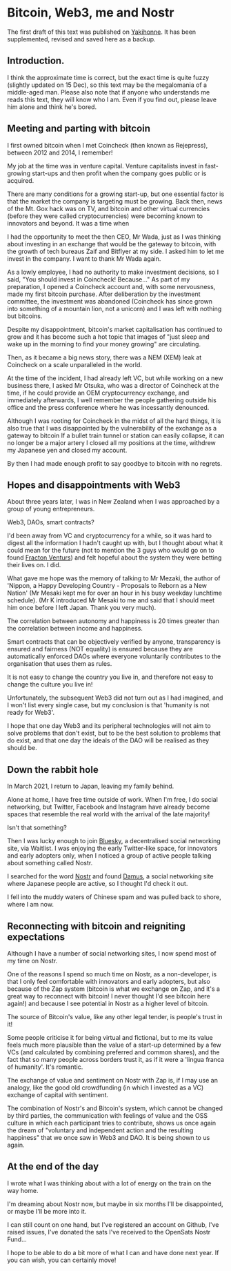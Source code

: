 # Bitcoin, Web3, me and Nostr
The first draft of this text was published on [Yakihonne](https://yakihonne.com/article/naddr1qq2hgdfe09a9v3nhvae5jaz8v56yjepkvdm4yq3qm78s5eqv8l7snc5nnxdvlgue6pt5epgplndtem99quhwyptas7jsxpqqqp65w5c0e84). It has been supplemented, revised and saved here as a backup.

## Introduction.
I think the approximate time is correct, but the exact time is quite fuzzy (slightly updated on 15 Dec), so this text may be the megalomania of a middle-aged man. Please also note that if anyone who understands me reads this text, they will know who I am. Even if you find out, please leave him alone and think he's bored.

## Meeting and parting with bitcoin
I first owned bitcoin when I met Coincheck (then known as Rejepress), between 2012 and 2014, I remember!

My job at the time was in venture capital. Venture capitalists invest in fast-growing start-ups and then profit when the company goes public or is acquired.

There are many conditions for a growing start-up, but one essential factor is that the market the company is targeting must be growing. Back then, news of the Mt. Gox hack was on TV, and bitcoin and other virtual currencies (before they were called cryptocurrencies) were becoming known to innovators and beyond. It was a time when

I had the opportunity to meet the then CEO, Mr Wada, just as I was thinking about investing in an exchange that would be the gateway to bitcoin, with the growth of tech bureaus Zaif and Bitflyer at my side. I asked him to let me invest in the company. I want to thank Mr Wada again.

As a lowly employee, I had no authority to make investment decisions, so I said, "You should invest in Coincheck! Because..." As part of my preparation, I opened a Coincheck account and, with some nervousness, made my first bitcoin purchase. After deliberation by the investment committee, the investment was abandoned (Coincheck has since grown into something of a mountain lion, not a unicorn) and I was left with nothing but bitcoins.

Despite my disappointment, bitcoin's market capitalisation has continued to grow and it has become such a hot topic that images of "just sleep and wake up in the morning to find your money growing" are circulating.

Then, as it became a big news story, there was a NEM (XEM) leak at Coincheck on a scale unparalleled in the world.

At the time of the incident, I had already left VC, but while working on a new business there, I asked Mr Otsuka, who was a director of Coincheck at the time, if he could provide an OEM cryptocurrency exchange, and immediately afterwards, I well remember the people gathering outside his office and the press conference where he was incessantly denounced.

Although I was rooting for Coincheck in the midst of all the hard things, it is also true that I was disappointed by the vulnerability of the exchange as a gateway to bitcoin If a bullet train tunnel or station can easily collapse, it can no longer be a major artery I closed all my positions at the time, withdrew my Japanese yen and closed my account.

By then I had made enough profit to say goodbye to bitcoin with no regrets.

## Hopes and disappointments with Web3
About three years later, I was in New Zealand when I was approached by a group of young entrepreneurs.

Web3, DAOs, smart contracts?

I'd been away from VC and cryptocurrency for a while, so it was hard to digest all the information I hadn't caught up with, but I thought about what it could mean for the future (not to mention the 3 guys who would go on to found [Fracton Venturs](https://fracton.ventures/en/about)) and felt hopeful about the system they were betting their lives on. I did.

What gave me hope was the memory of talking to Mr Mezaki, the author of 'Nippon, a Happy Developing Country - Proposals to Reborn as a New Nation' (Mr Mesaki kept me for over an hour in his busy weekday lunchtime schedule). (Mr K introduced Mr Mesaki to me and said that I should meet him once before I left Japan. Thank you very much).

The correlation between autonomy and happiness is 20 times greater than the correlation between income and happiness.

Smart contracts that can be objectively verified by anyone, transparency is ensured and fairness (NOT equality) is ensured because they are automatically enforced DAOs where everyone voluntarily contributes to the organisation that uses them as rules.

It is not easy to change the country you live in, and therefore not easy to change the culture you live in!

Unfortunately, the subsequent Web3 did not turn out as I had imagined, and I won't list every single case, but my conclusion is that 'humanity is not ready for Web3'.

I hope that one day Web3 and its peripheral technologies will not aim to solve problems that don't exist, but to be the best solution to problems that do exist, and that one day the ideals of the DAO will be realised as they should be.

## Down the rabbit hole
In March 2021, I return to Japan, leaving my family behind.

Alone at home, I have free time outside of work. When I'm free, I do social networking, but Twitter, Facebook and Instagram have already become spaces that resemble the real world with the arrival of the late majority!

Isn't that something?

Then I was lucky enough to join [Bluesky](https://bsky.app/), a decentralised social networking site, via Waitlist. I was enjoying the early Twitter-like space, for innovators and early adopters only, when I noticed a group of active people talking about something called Nostr.

I searched for the word [Nostr](https://nostr.com/) and found [Damus](https://damus.io/), a social networking site where Japanese people are active, so I thought I'd check it out.

I fell into the muddy waters of Chinese spam and was pulled back to shore, where I am now.

## Reconnecting with bitcoin and reigniting expectations
Although I have a number of social networking sites, I now spend most of my time on Nostr.

One of the reasons I spend so much time on Nostr, as a non-developer, is that I only feel comfortable with innovators and early adopters, but also because of the Zap system (bitcoin is what we exchange on Zap, and it's a great way to reconnect with bitcoin! I never thought I'd see bitcoin here again!) and because I see potential in Nostr as a higher level of bitcoin.

The source of Bitcoin's value, like any other legal tender, is people's trust in it!

Some people criticise it for being virtual and fictional, but to me its value feels much more plausible than the value of a start-up determined by a few VCs (and calculated by combining preferred and common shares), and the fact that so many people across borders trust it, as if it were a 'lingua franca of humanity'. It's romantic.

The exchange of value and sentiment on Nostr with Zap is, if I may use an analogy, like the good old crowdfunding (in which I invested as a VC) exchange of capital with sentiment.

The combination of Nostr's and Bitcoin's system, which cannot be changed by third parties, the communication with feelings of value and the OSS culture in which each participant tries to contribute, shows us once again the dream of "voluntary and independent action and the resulting happiness" that we once saw in Web3 and DAO. It is being shown to us again.

## At the end of the day
I wrote what I was thinking about with a lot of energy on the train on the way home.

I'm dreaming about Nostr now, but maybe in six months I'll be disappointed, or maybe I'll be more into it.

I can still count on one hand, but I've registered an account on Github, I've raised issues, I've donated the sats I've received to the OpenSats Nostr Fund...

I hope to be able to do a bit more of what I can and have done next year. If you can wish, you can certainly move!